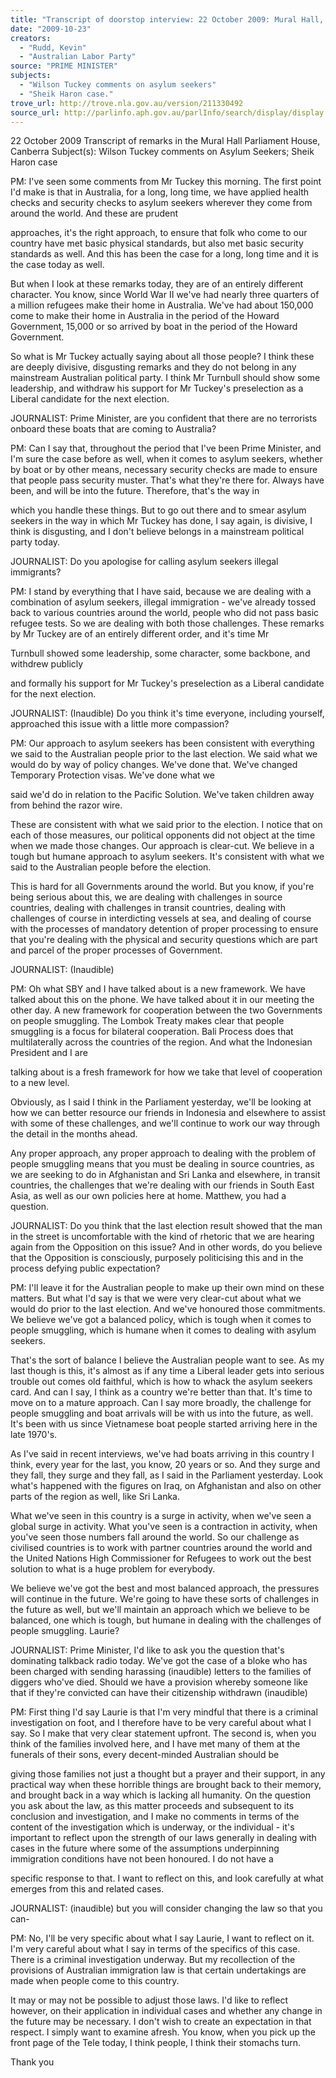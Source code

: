 ```yaml
---
title: "Transcript of doorstop interview: 22 October 2009: Mural Hall, Parliament House, Canberra: Wilson Tuckey comments on asylum seekers; Sheik Haron case."
date: "2009-10-23"
creators:
  - "Rudd, Kevin"
  - "Australian Labor Party"
source: "PRIME MINISTER"
subjects:
  - "Wilson Tuckey comments on asylum seekers"
  - "Sheik Haron case."
trove_url: http://trove.nla.gov.au/version/211330492
source_url: http://parlinfo.aph.gov.au/parlInfo/search/display/display.w3p;query=Id%3A%22media/pressrel/1C1V6%22
---
```


 

 

 

 22 October 2009   Transcript of remarks in the Mural Hall   Parliament House, Canberra   Subject(s):   Wilson Tuckey comments on Asylum Seekers; Sheik Haron case  

 PM: I've seen some comments from Mr Tuckey this morning. The first point I'd make is that  in Australia, for a long, long time, we have applied health checks and security checks to  asylum seekers wherever they come from around the world. And these are prudent 

 approaches, it's the right approach, to ensure that folk who come to our country have met  basic physical standards, but also met basic security standards as well. And this has been the  case for a long, long time and it is the case today as well. 

 But when I look at these remarks today, they are of an entirely different character. You know,  since World War II we've had nearly three quarters of a million refugees make their home in  Australia. We've had about 150,000 come to make their home in Australia in the period of the  Howard Government, 15,000 or so arrived by boat in the period of the Howard Government. 

 So what is Mr Tuckey actually saying about all those people? I think these are deeply  divisive, disgusting remarks and they do not belong in any mainstream Australian political  party. I think Mr Turnbull should show some leadership, and withdraw his support for Mr  Tuckey's preselection as a Liberal candidate for the next election. 

 JOURNALIST: Prime Minister, are you confident that there are no terrorists onboard these  boats that are coming to Australia? 

 PM: Can I say that, throughout the period that I've been Prime Minister, and I'm sure the case  before as well, when it comes to asylum seekers, whether by boat or by other means,  necessary security checks are made to ensure that people pass security muster. That's what  they're there for. Always have been, and will be into the future. Therefore, that's the way in 

 which you handle these things.   But to go out there and to smear asylum seekers in the way in which Mr Tuckey has done, I  say again, is divisive, I think is disgusting, and I don't believe belongs in a mainstream  political party today. 

 JOURNALIST: Do you apologise for calling asylum seekers illegal immigrants? 

 PM: I stand by everything that I have said, because we are dealing with a combination of  asylum seekers, illegal immigration - we've already tossed back to various countries around  the world, people who did not pass basic refugee tests. So we are dealing with both those  challenges. These remarks by Mr Tuckey are of an entirely different order, and it's time Mr 

 Turnbull showed some leadership, some character, some backbone, and withdrew publicly 

 and formally his support for Mr Tuckey's preselection as a Liberal candidate for the next  election. 

 JOURNALIST: (Inaudible) Do you think it's time everyone, including yourself, approached  this issue with a little more compassion? 

 PM: Our approach to asylum seekers has been consistent with everything we said to the  Australian people prior to the last election. We said what we would do by way of policy  changes. We've done that. We've changed Temporary Protection visas. We've done what we 

 said we'd do in relation to the Pacific Solution. We've taken children away from behind the  razor wire. 

 These are consistent with what we said prior to the election. I notice that on each of those  measures, our political opponents did not object at the time when we made those changes.  Our approach is clear-cut. We believe in a tough but humane approach to asylum seekers. It's  consistent with what we said to the Australian people before the election. 

 This is hard for all Governments around the world. But you know, if you're being serious  about this, we are dealing with challenges in source countries, dealing with challenges in  transit countries, dealing with challenges of course in interdicting vessels at sea, and dealing  of course with the processes of mandatory detention of proper processing to ensure that  you're dealing with the physical and security questions which are part and parcel of the  proper processes of Government. 

 JOURNALIST: (Inaudible) 

 PM: Oh what SBY and I have talked about is a new framework. We have talked about this on  the phone. We have talked about it in our meeting the other day. A new framework for  cooperation between the two Governments on people smuggling. The Lombok Treaty makes  clear that people smuggling is a focus for bilateral cooperation. Bali Process does that  multilaterally across the countries of the region. And what the Indonesian President and I are 

 talking about is a fresh framework for how we take that level of cooperation to a new level. 

 Obviously, as I said I think in the Parliament yesterday, we'll be looking at how we can better  resource our friends in Indonesia and elsewhere to assist with some of these challenges, and  we'll continue to work our way through the detail in the months ahead. 

 Any proper approach, any proper approach to dealing with the problem of people smuggling  means that you must be dealing in source countries, as we are seeking to do in Afghanistan  and Sri Lanka and elsewhere, in transit countries, the challenges that we're dealing with our  friends in South East Asia, as well as our own policies here at home. Matthew, you had a  question. 

 JOURNALIST: Do you think that the last election result showed that the man in the street is  uncomfortable with the kind of rhetoric that we are hearing again from the Opposition on this  issue? And in other words, do you believe that the Opposition is consciously, purposely  politicising this and in the process defying public expectation? 

 PM: I'll leave it for the Australian people to make up their own mind on these matters. But  what I'd say is that we were very clear-cut about what we would do prior to the last election.  And we've honoured those commitments. We believe we've got a balanced policy, which is  tough when it comes to people smuggling, which is humane when it comes to dealing with  asylum seekers. 

 That's the sort of balance I believe the Australian people want to see. As my last though is  this, it's almost as if any time a Liberal leader gets into serious trouble out comes old faithful,  which is how to whack the asylum seekers card. And can I say, I think as a country we're  better than that. It's time to move on to a mature approach. Can I say more broadly, the  challenge for people smuggling and boat arrivals will be with us into the future, as well. It's  been with us since Vietnamese boat people started arriving here in the late 1970's. 

 As I've said in recent interviews, we've had boats arriving in this country I think, every year  for the last, you know, 20 years or so. And they surge and they fall, they surge and they fall,  as I said in the Parliament yesterday. Look what's happened with the figures on Iraq, on  Afghanistan and also on other parts of the region as well, like Sri Lanka. 

 What we've seen in this country is a surge in activity, when we've seen a global surge in  activity. What you've seen is a contraction in activity, when you've seen those numbers fall  around the world. So our challenge as civilised countries is to work with partner countries  around the world and the United Nations High Commissioner for Refugees to work out the  best solution to what is a huge problem for everybody. 

 We believe we've got the best and most balanced approach, the pressures will continue in the  future. We're going to have these sorts of challenges in the future as well, but we'll maintain  an approach which we believe to be balanced, one which is tough, but humane in dealing  with the challenges of people smuggling. Laurie? 

 JOURNALIST: Prime Minister, I'd like to ask you the question that's dominating talkback  radio today. We've got the case of a bloke who has been charged with sending harassing  (inaudible) letters to the families of diggers who've died. Should we have a provision  whereby someone like that if they're convicted can have their citizenship withdrawn  (inaudible) 

 PM: First thing I'd say Laurie is that I'm very mindful that there is a criminal investigation on  foot, and I therefore have to be very careful about what I say. So I make that very clear  statement upfront. The second is, when you think of the families involved here, and I have  met many of them at the funerals of their sons, every decent-minded Australian should be 

 giving those families not just a thought but a prayer and their support, in any practical way  when these horrible things are brought back to their memory, and brought back in a way  which is lacking all humanity. On the question you ask about the law, as this matter proceeds  and subsequent to its conclusion and investigation, and I make no comments in terms of the  content of the investigation which is underway, or the individual - it's important to reflect  upon the strength of our laws generally in dealing with cases in the future where some of the  assumptions underpinning immigration conditions have not been honoured. I do not have a 

 specific response to that. I want to reflect on this, and look carefully at what emerges from  this and related cases. 

 JOURNALIST: (inaudible) but you will consider changing the law so that you can- 

 PM: No, I'll be very specific about what I say Laurie, I want to reflect on it. I'm very careful  about what I say in terms of the specifics of this case. There is a criminal investigation  underway. But my recollection of the provisions of Australian immigration law is that certain  undertakings are made when people come to this country. 

 It may or may not be possible to adjust those laws. I'd like to reflect however, on their  application in individual cases and whether any change in the future may be necessary. I don't  wish to create an expectation in that respect. I simply want to examine afresh. You know,  when you pick up the front page of the Tele today, I think people, I think their stomachs turn. 

 Thank you 

